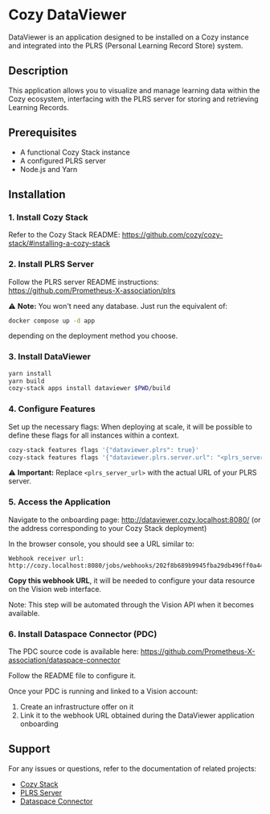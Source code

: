 # Cozy DataViewer

DataViewer is an application designed to be installed on a Cozy instance and integrated into the PLRS (Personal Learning Record Store) system.

## Description

This application allows you to visualize and manage learning data within the Cozy ecosystem, interfacing with the PLRS server for storing and retrieving Learning Records.

## Prerequisites

- A functional Cozy Stack instance
- A configured PLRS server
- Node.js and Yarn

## Installation

### 1. Install Cozy Stack

Refer to the Cozy Stack README: https://github.com/cozy/cozy-stack/#installing-a-cozy-stack

### 2. Install PLRS Server

Follow the PLRS server README instructions: https://github.com/Prometheus-X-association/plrs

⚠️ **Note:** You won't need any database. Just run the equivalent of:

```bash
docker compose up -d app
```

depending on the deployment method you choose.

### 3. Install DataViewer

```bash
yarn install
yarn build
cozy-stack apps install dataviewer $PWD/build
```

### 4. Configure Features

Set up the necessary flags:
When deploying at scale, it will be possible to define these flags for all instances within a context.


```bash
cozy-stack features flags '{"dataviewer.plrs": true}'
cozy-stack features flags '{"dataviewer.plrs.server.url": "<plrs_server_url>"}'
```

⚠️ **Important:** Replace `<plrs_server_url>` with the actual URL of your PLRS server.

### 5. Access the Application

Navigate to the onboarding page: http://dataviewer.cozy.localhost:8080/
(or the address corresponding to your Cozy Stack deployment)

In the browser console, you should see a URL similar to:

```
Webhook receiver url: http://cozy.localhost:8080/jobs/webhooks/202f8b689b9945fba29db496ff0a441a
```

**Copy this webhook URL**, it will be needed to configure your data resource on the Vision web interface.

Note: This step will be automated through the Vision API when it becomes available.


### 6. Install Dataspace Connector (PDC)

The PDC source code is available here: https://github.com/Prometheus-X-association/dataspace-connector

Follow the README file to configure it.

Once your PDC is running and linked to a Vision account:
1. Create an infrastructure offer on it
2. Link it to the webhook URL obtained during the DataViewer application onboarding

## Support

For any issues or questions, refer to the documentation of related projects:
- [Cozy Stack](https://github.com/cozy/cozy-stack/)
- [PLRS Server](https://github.com/Prometheus-X-association/plrs)
- [Dataspace Connector](https://github.com/Prometheus-X-association/dataspace-connector)
